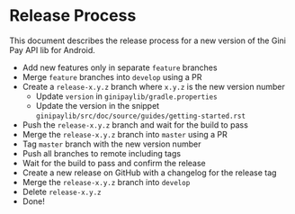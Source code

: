# Release Process

This document describes the release process for a new version of the Gini Pay API lib for Android.

* Add new features only in separate `feature` branches
* Merge `feature` branches into `develop` using a PR
* Create a `release-x.y.z` branch where `x.y.z` is the new version number 
  * Update `version` in `ginipaylib/gradle.properties`
  * Update the version in the snippet `ginipaylib/src/doc/source/guides/getting-started.rst`
* Push the `release-x.y.z` branch and wait for the build to pass
* Merge the `release-x.y.z` branch into `master` using a PR
* Tag `master` branch with the new version number
* Push all branches to remote including tags
* Wait for the build to pass and confirm the release
* Create a new release on GitHub with a changelog for the release tag
* Merge the `release-x.y.z` branch into `develop`
* Delete `release-x.y.z`
* Done!
